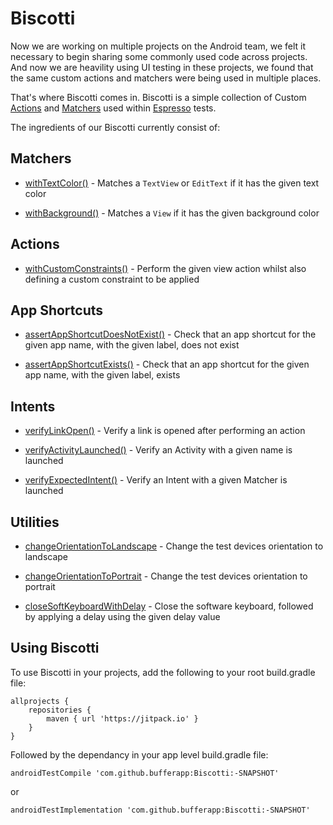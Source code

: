 # Biscotti

Now we are working on multiple projects on the Android team, we felt it necessary to begin sharing some commonly used code across projects. And now we are heavility using UI testing in these projects, we found that the same custom actions and matchers were being used in multiple places.

That's where Biscotti comes in. Biscotti is a simple collection of Custom [Actions](https://developer.android.com/reference/android/support/test/espresso/action/ViewActions.html) and [Matchers](https://developer.android.com/reference/android/support/test/espresso/matcher/ViewMatchers.html) used within [Espresso](https://developer.android.com/training/testing/espresso/index.html) tests.


The ingredients of our Biscotti currently consist of:


Matchers
--------

- [withTextColor()](https://github.com/bufferapp/Biscotti/blob/master/app/src/main/java/org/buffer/android/biscotti/BiscottiMatchers.kt#L12) - Matches a `TextView` or `EditText` if it has the given text color

- [withBackground()](https://github.com/bufferapp/Biscotti/blob/master/app/src/main/java/org/buffer/android/biscotti/BiscottiMatchers.kt#L26) - Matches a `View` if it has the given background color


Actions
-------

- [withCustomConstraints()](https://github.com/bufferapp/Biscotti/blob/master/app/src/main/java/org/buffer/android/biscotti/BiscottiActions.kt#L13) - 
Perform the given view action whilst also defining a custom constraint to be applied

App Shortcuts
-------------

- [assertAppShortcutDoesNotExist()](https://github.com/bufferapp/Biscotti/blob/master/app/src/main/java/org/buffer/android/biscotti/BiscottiShortcuts.kt#L14) - Check that an app shortcut for the given app name, with the given label, does not exist

- [assertAppShortcutExists()](https://github.com/bufferapp/Biscotti/blob/master/app/src/main/java/org/buffer/android/biscotti/BiscottiShortcuts.kt#L8) - Check that an app shortcut for the given app name, with the given label, exists

Intents
---------

- [verifyLinkOpen()](https://github.com/bufferapp/Biscotti/blob/master/app/src/main/java/org/buffer/android/biscotti/BiscottiIntents.kt#L16) - Verify a link is opened after performing an action

- [verifyActivityLaunched()](https://github.com/bufferapp/Biscotti/blob/master/app/src/main/java/org/buffer/android/biscotti/BiscottiIntents.kt#L22) - Verify an Activity with a given name is launched

- [verifyExpectedIntent()](https://github.com/bufferapp/Biscotti/blob/master/app/src/main/java/org/buffer/android/biscotti/BiscottiIntents.kt#L27) - Verify an Intent with a given Matcher is launched

Utilities
---------

- [changeOrientationToLandscape](https://github.com/bufferapp/Biscotti/blob/master/app/src/main/java/org/buffer/android/biscotti/BiscottiUtil.kt#L11) - Change the test devices orientation to landscape

- [changeOrientationToPortrait](https://github.com/bufferapp/Biscotti/blob/master/app/src/main/java/org/buffer/android/biscotti/BiscottiUtil.kt#L15) - Change the test devices orientation to portrait

- [closeSoftKeyboardWithDelay](https://github.com/bufferapp/Biscotti/blob/master/app/src/main/java/org/buffer/android/biscotti/BiscottiUtil.kt#L21) - Close the software keyboard, followed by applying a delay using the given delay value

Using Biscotti
--------------

To use Biscotti in your projects, add the following to your root build.gradle file:

    allprojects {
        repositories {
	        maven { url 'https://jitpack.io' }
        }   
    }

Followed by the dependancy in your app level build.gradle file:

    androidTestCompile 'com.github.bufferapp:Biscotti:-SNAPSHOT'
    
or
    
    androidTestImplementation 'com.github.bufferapp:Biscotti:-SNAPSHOT'
